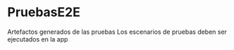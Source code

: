 # PruebasE2E
Artefactos generados de las pruebas Los escenarios de pruebas deben ser ejecutados en la app
